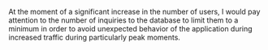 At the moment of a significant increase in the number of users, I would pay attention to the number of inquiries to the database to limit them to a minimum in order to avoid unexpected behavior of the application during increased traffic during particularly peak moments.